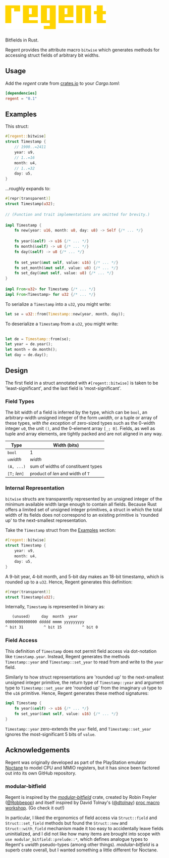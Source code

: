 # ![Regent](resources/regent@0.5x.png)

Bitfields in Rust.

Regent provides the attribute macro `bitwise` which generates methods for accessing struct fields of arbitrary bit widths.

## Usage

Add the *regent* crate from [crates.io](https://crates.io) to your *Cargo.toml*:

```toml
[dependencies]
regent = "0.1"
```

## Examples

This struct:

```rust
#[regent::bitwise]
struct Timestamp {
    // 1900..=2411
    year: u9,
    // 1..=16
    month: u4,
    // 1..=32
    day: u5,
}
```

...roughly expands to:

```rust
#[repr(transparent)]
struct Timestamp(u32);

// (Function and trait implementations are omitted for brevity.)

impl Timestamp {
    fn new(year: u16, month: u8, day: u8) -> Self {/* ... */}

    fn year(&self) -> u16 {/* ... */}
    fn month(&self) -> u8 {/* ... */}
    fn day(&self) -> u8 {/* ... */}

    fn set_year(&mut self, value: u16) {/* ... */}
    fn set_month(&mut self, value: u8) {/* ... */}
    fn set_day(&mut self, value: u8) {/* ... */}
}

impl From<u32> for Timestamp {/* ... */}
impl From<Timestamp> for u32 {/* ... */}
```

To serialize a `Timestamp` into a `u32`, you might write:

```rust
let se = u32::from(Timestamp::new(year, month, day));
```

To deserialize a `Timestamp` from a `u32`, you might write:

```rust

let de = Timestamp::from(se);
let year = de.year();
let month = de.month();
let day = de.day();
```

## Design

The first field in a struct annotated with `#[regent::bitwise]` is taken to be 'least-significant', and the last field is 'most-significant'.

### Field Types

The bit width of a field is inferred by the type, which can be `bool`,  an arbitrary-width unsigned integer of the form `u`*width*, or a tuple or array of these types, *with the exception* of zero-sized types such as the 0-width integer `u0`, the unit `()`, and the 0-element array `[_; 0]`. Fields, as well as tuple and array elements, are tightly packed and are not aligned in any way.

| Type           | Width (bits)                       |
|----------------|------------------------------------|
| `bool`         | 1                                  |
| `u`*width*     | *width*                            |
| `(A, ...)`     | sum of widths of constituent types |
| `[T;` *len*`]` | product of *len* and width of `T`  |

### Internal Representation

`bitwise` structs are transparently represented by an unsigned integer of the minimum available width large enough to contain all fields. Because Rust offers a limited set of unsigned integer primitives, a struct in which the total width of its fields does not correspond to an existing primitive is 'rounded up' to the next-smallest representation.

Take the `Timestamp` struct from the [Examples](#examples) section:

```rust
#[regent::bitwise]
struct Timestamp {
    year: u9,
    month: u4,
    day: u5,
}
```

A 9-bit year, 4-bit month, and 5-bit day makes an 18-bit timestamp, which is rounded up to a `u32`. Hence, Regent generates this definition:

```rust
#[repr(transparent)]
struct Timestamp(u32);
```

Internally, `Timestamp` is represented in binary as:

```txt
   (unused)     day  month  year
00000000000000 ddddd mmmm yyyyyyyyy
^ bit 31         ^ bit 15         ^ bit 0
```

### Field Access

This definition of `Timestamp` does not permit field access via dot-notation like `timestamp.year`. Instead, Regent generates the methods `Timestamp::year` and `Timestamp::set_year` to read from and write to the `year` field.

Similarly to how struct representations are 'rounded up' to the next-smallest unsigned integer primitive, the return type of `Timestamp::year` and argument type to `Timestamp::set_year` are 'rounded up' from the imaginary `u9` type to the `u16` primitive. Hence, Regent generates these method signatures:

```rust
impl Timestamp {
    fn year(&self) -> u16 {/* ... */}
    fn set_year(&mut self, value: u16) {/* ... */}
}
```

`Timestamp::year` zero-extends the `year` field, and `Timestamp::set_year` ignores the most-significant 5 bits of `value`.

## Acknowledgements

Regent was originally developed as part of the PlayStation emulator [Noctane](https://github.com/norepimorphism/noctane) to model CPU and MMIO registers, but it has since been factored out into its own GitHub repository.

### modular-bitfield

Regent is inspired by the [*modular-bitfield*](https://crates.io/crates/modular-bitfield) crate, created by Robin Freyler ([@Robbepop](https://github.com/Robbepop)) and itself inspired by David Tolnay's ([@dtolnay](https://github.com/dtolnay)) [proc macro workshop](https://github.com/dtolnay/proc-macro-workshop/blob/master/README.md). (Go check it out!)

In particular, I liked the ergonomics of field access via `Struct::field` and `Struct::set_field` methods but found the `Struct::new` and `Struct::with_field` mechanism made it too easy to accidentally leave fields uninitialized, and I did not like how many items are brought into scope with `use modular_bitfield::prelude::*`, which defines analogue types to Regent's `u`*width* pseudo-types (among other things). *modular-bitfield* is a superb crate overall, but I wanted something a little different for Noctane.
